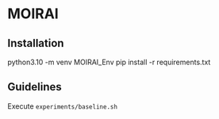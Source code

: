 # MOIRAI

## Installation
python3.10 -m venv MOIRAI_Env
pip install -r requirements.txt

## Guidelines
Execute `experiments/baseline.sh`